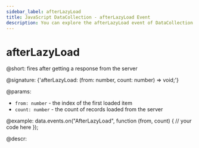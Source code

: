 ```yaml
---
sidebar_label: afterLazyLoad
title: JavaScript DataCollection - afterLazyLoad Event 
description: You can explore the afterLazyLoad event of DataCollection in the documentation of the DHTMLX JavaScript UI library. Browse developer guides and API reference, try out code examples and live demos, and download a free 30-day evaluation version of DHTMLX Suite 7.
---
```


# afterLazyLoad

@short: fires after getting a response from the server

@signature: {'afterLazyLoad: (from: number, count: number) => void;'}

@params:
- `from: number` - the index of the first loaded item 	
- `count: number` - the count of records loaded from the server 

@example:
data.events.on("AfterLazyLoad", function (from, count) {
    // your code here
});

@descr:

[comment]: # (@related: helpers/lazydataproxy.md)

[comment]: # (@relatedapi:data_collection/api/datacollection_beforelazyload_event.md)
